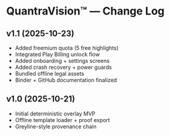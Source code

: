 # QuantraVision™ — Change Log

## v1.1 (2025-10-23)
- Added freemium quota (5 free highlights)  
- Integrated Play Billing unlock flow  
- Added onboarding + settings screens  
- Added crash recovery + power guards  
- Bundled offline legal assets  
- Binder + GitHub documentation finalized  

## v1.0 (2025-10-21)
- Initial deterministic overlay MVP  
- Offline template loader + proof export  
- Greyline-style provenance chain
